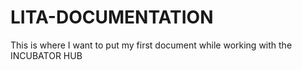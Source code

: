 # LITA-DOCUMENTATION
This is where I want to put my first document while working with the INCUBATOR HUB
